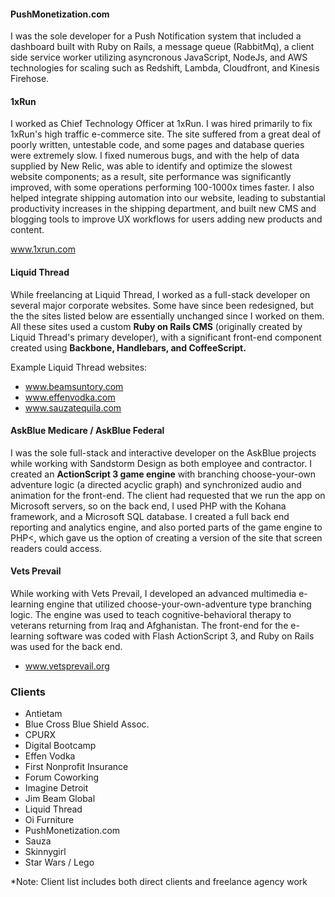 #### PushMonetization.com ####

I was the sole developer for a Push Notification system that included a dashboard built with Ruby on Rails, a message queue (RabbitMq), a client side service worker utilizing asyncronous JavaScript, NodeJs, and AWS technologies for scaling such as Redshift, Lambda, Cloudfront, and Kinesis Firehose.

#### 1xRun ####

I worked as Chief Technology Officer at 1xRun. I was hired primarily to fix 1xRun's high traffic e-commerce site. The site suffered from a great deal of poorly written, untestable code, and some pages and database queries were extremely slow. I fixed numerous bugs, and with the help of data supplied by New Relic, was able to identify and optimize the slowest website components; as a result, site performance was significantly improved, with some operations performing 100-1000x times faster. I also helped integrate shipping automation into our website, leading to substantial productivity increases in the shipping department, and built new CMS and blogging tools to improve UX workflows for users adding new products and content.

www.1xrun.com

#### Liquid Thread ####

While freelancing at Liquid Thread, I worked as a full-stack developer on several major corporate websites. Some have since been redesigned, but the the sites listed below are essentially unchanged since I worked on them. All these sites used a custom **Ruby on Rails CMS** (originally created by Liquid Thread's primary developer), with a significant front-end component created using **Backbone, Handlebars, and CoffeeScript.**

Example Liquid Thread websites: 

* www.beamsuntory.com
* www.effenvodka.com
* www.sauzatequila.com	

#### AskBlue Medicare / AskBlue Federal ####

I was the sole full-stack and interactive developer on the AskBlue projects while working with Sandstorm Design as both employee and contractor. I created an **ActionScript 3 game engine** with branching choose-your-own adventure logic (a directed acyclic graph) and synchronized audio and animation for the front-end. The client had requested that we run the app on Microsoft servers, so on the back end, I used PHP with the Kohana framework, and a Microsoft SQL database. I created a full back end reporting and analytics engine, and also ported parts of the game engine to PHP<, which gave us the option of creating a version of the site that screen readers could access.

#### Vets Prevail ####

While working with Vets Prevail, I developed an advanced multimedia e-learning engine that utilized choose-your-own-adventure type branching logic. The engine was used to teach cognitive-behavioral therapy to veterans returning from Iraq and Afghanistan. The front-end for the e-learning software was coded with Flash ActionScript 3, and Ruby on Rails was used for the back end.

* www.vetsprevail.org

### Clients ###

* Antietam
* Blue Cross Blue Shield Assoc.
* CPURX
* Digital Bootcamp
* Effen Vodka
* First Nonprofit Insurance
* Forum Coworking
* Imagine Detroit
* Jim Beam Global
* Liquid Thread
* Oi Furniture
* PushMonetization.com
* Sauza
* Skinnygirl
* Star Wars / Lego

\*Note: Client list includes both direct clients and freelance agency work